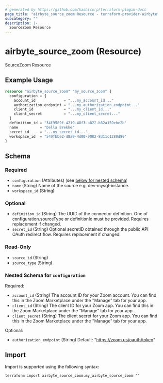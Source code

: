 ```yaml
---
# generated by https://github.com/hashicorp/terraform-plugin-docs
page_title: "airbyte_source_zoom Resource - terraform-provider-airbyte"
subcategory: ""
description: |-
  SourceZoom Resource
---
```


# airbyte_source_zoom (Resource)

SourceZoom Resource

## Example Usage

```terraform
resource "airbyte_source_zoom" "my_source_zoom" {
  configuration = {
    account_id             = "...my_account_id..."
    authorization_endpoint = "...my_authorization_endpoint..."
    client_id              = "...my_client_id..."
    client_secret          = "...my_client_secret..."
  }
  definition_id = "34f9589f-4219-48f3-a822-b82a159ebc2b"
  name          = "Della Brekke"
  secret_id     = "...my_secret_id..."
  workspace_id  = "540fbbe2-d8a9-4d00-9002-8d11c1280d80"
}
```

<!-- schema generated by tfplugindocs -->
## Schema

### Required

- `configuration` (Attributes) (see [below for nested schema](#nestedatt--configuration))
- `name` (String) Name of the source e.g. dev-mysql-instance.
- `workspace_id` (String)

### Optional

- `definition_id` (String) The UUID of the connector definition. One of configuration.sourceType or definitionId must be provided. Requires replacement if changed.
- `secret_id` (String) Optional secretID obtained through the public API OAuth redirect flow. Requires replacement if changed.

### Read-Only

- `source_id` (String)
- `source_type` (String)

<a id="nestedatt--configuration"></a>
### Nested Schema for `configuration`

Required:

- `account_id` (String) The account ID for your Zoom account. You can find this in the Zoom Marketplace under the "Manage" tab for your app.
- `client_id` (String) The client ID for your Zoom app. You can find this in the Zoom Marketplace under the "Manage" tab for your app.
- `client_secret` (String) The client secret for your Zoom app. You can find this in the Zoom Marketplace under the "Manage" tab for your app.

Optional:

- `authorization_endpoint` (String) Default: "https://zoom.us/oauth/token"

## Import

Import is supported using the following syntax:

```shell
terraform import airbyte_source_zoom.my_airbyte_source_zoom ""
```
